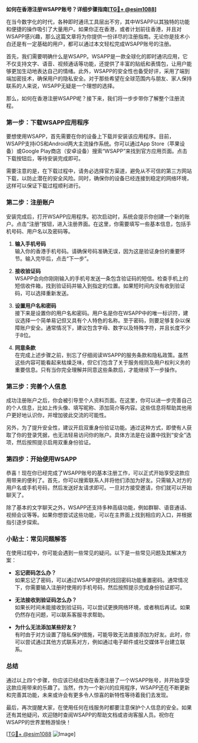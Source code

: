 **如何在香港注册WSAPP账号？详细步骤指南[[TG💪+ @esim1088](https://t.me/s/esim1088)]**

在当今数字化的时代，各种即时通讯工具层出不穷，其中WSAPP以其独特的功能和便捷的操作吸引了大量用户。如果你正在香港，或者计划前往香港，并且对WSAPP感兴趣，那么这篇文章将为你提供一份详尽的注册指南。无论你是技术小白还是有一定基础的用户，都可以通过本文轻松完成WSAPP账号的注册。

首先，我们需要明确什么是WSAPP。WSAPP是一款全球化的即时通讯应用，它不仅支持文字、语音、视频通话等功能，还提供了丰富的贴纸和表情包，让用户能够更加生动地表达自己的情绪。此外，WSAPP的安全性也备受好评，采用了端到端加密技术，确保用户的隐私安全。对于那些希望在全球范围内与朋友、家人保持联系的人来说，WSAPP无疑是一个理想的选择。

那么，如何在香港注册WSAPP呢？接下来，我们将一步步带你了解整个注册流程。

### 第一步：下载WSAPP应用程序

要想使用WSAPP，首先需要在你的设备上下载并安装该应用程序。目前，WSAPP支持iOS和Android两大主流操作系统。你可以通过App Store（苹果设备）或Google Play商店（安卓设备）搜索“WSAPP”来找到官方应用页面。点击下载按钮后，等待安装完成即可。

需要注意的是，在下载过程中，请务必选择官方渠道，避免从不可信的第三方网站下载，以防止潜在的安全风险。同时，确保你的设备已经连接到稳定的网络环境，这样可以保证下载过程顺利进行。

### 第二步：注册账户

安装完成后，打开WSAPP应用程序。初次启动时，系统会提示你创建一个新的账户。点击“注册”按钮，进入注册界面。在这里，你需要填写一些基本信息，包括手机号码、用户名以及密码等。

1. **输入手机号码**  
   输入你的香港手机号码。请确保号码准确无误，因为这是验证身份的重要环节。输入完毕后，点击“下一步”。

2. **接收验证码**  
   WSAPP会向你刚刚输入的手机号发送一条包含验证码的短信。检查手机上的短信收件箱，找到验证码并输入到指定的位置。如果短时间内没有收到验证码，可以选择重新发送。

3. **设置用户名和密码**  
   接下来是设置你的用户名和密码。用户名是你在WSAPP中的唯一标识符，建议选择一个简单易记但又具有个人特色的名称。至于密码，则要足够复杂以保障账户安全。通常情况下，建议包含字母、数字以及特殊字符，并且长度不少于8位。

4. **同意条款**  
   在完成上述步骤之前，别忘了仔细阅读WSAPP的服务条款和隐私政策。虽然这些内容可能看起来枯燥乏味，但它们包含了关于服务规则及用户权利义务的重要信息。只有当你完全理解并同意这些条款后，才能继续下一步操作。

### 第三步：完善个人信息

成功注册账户之后，你会被引导至个人资料页面。在这里，你可以进一步完善自己的个人信息，比如上传头像、填写昵称、添加简介等内容。这些信息将帮助其他用户更好地认识你，并增加彼此交流的可能性。

另外，为了提升安全性，建议开启双重身份验证功能。通过这种方式，即使有人获取了你的登录凭据，也无法轻易访问你的账户。具体方法是在设置中找到“安全”选项，然后按照提示启用双重身份验证。

### 第四步：开始使用WSAPP

恭喜！现在你已经完成了WSAPP账号的基本注册工作，可以正式开始享受这款应用带来的便利了。首先，你可以搜索联系人并将他们添加为好友。只需输入对方的用户名或手机号码，然后发送好友请求即可。一旦对方接受邀请，你们就可以开始聊天了。

除了基本的文字聊天之外，WSAPP还支持多种高级功能，例如群聊、语音通话、视频会议等等。如果你想尝试这些功能，可以在主界面上找到相应的入口，并根据指引逐步探索。

### 小贴士：常见问题解答

在使用过程中，你可能会遇到一些常见的疑问。以下是一些常见问题及其解决方案：

- **忘记密码怎么办？**  
  如果忘记了密码，可以通过WSAPP提供的找回密码功能重置密码。通常情况下，你需要输入注册时使用的手机号码，然后按照提示完成身份验证即可。

- **无法接收到验证码怎么办？**  
  如果长时间未能接收到验证码，可以尝试更换网络环境，或者稍后再试。如果仍然存在问题，可以联系客服寻求帮助。

- **为什么无法添加某些好友？**  
  有时由于对方设置了隐私保护措施，可能导致无法直接添加为好友。此时，你可以尝试通过其他方式联系对方，例如通过电子邮件或社交媒体平台建立联系。

### 总结

通过以上四个步骤，你应该已经成功在香港注册了一个WSAPP账号，并开始享受这款应用带来的乐趣了。当然，作为一个新兴的应用程序，WSAPP还在不断更新和完善其功能，未来或许会有更多令人惊喜的新特性等待着我们去发现。

最后，再次提醒大家，在使用任何在线服务时都要注意保护个人信息的安全。如果还有其他疑问，欢迎随时查阅WSAPP的帮助文档或咨询客服人员。祝你在WSAPP的世界里畅游愉快！

[[TG💪+ @esim1088](https://t.me/s/esim1088) ![Image](https://i.postimg.cc/4NQfJmqS/Snipaste-2025-05-13-00-14-12.png)]